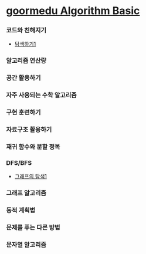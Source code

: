 
<h1><a href="https://edu.goorm.io/learn/lecture/554/%EC%95%8C%EA%B3%A0%EB%A6%AC%EC%A6%98-%EB%AC%B8%EC%A0%9C%ED%95%B4%EA%B2%B0%EA%B8%B0%EB%B2%95-%EC%9E%85%EB%AC%B8"> goormedu Algorithm Basic</a> </h1>

<h3> 코드와 친해지기 </h3>

<ul>
  <li><a href="https://github.com/wjdrbs96/goormedu_Algorithm/blob/master/CodeFun/Search1.java">탐색하기1</a></li>
</ul>

<h3> 알고리즘 연산량 </h3>

<h3> 공간 활용하기 </h3>

<h3> 자주 사용되는 수학 알고리즘 </h3>

<h3> 구현 훈련하기 </h3>

<h3> 자료구조 활용하기 </h3>

<h3> 재귀 함수와 분할 정복 </h3>

<h3> DFS/BFS</h3>

<ul>
  <li><a href="https://github.com/wjdrbs96/goormedu_Algorithm/blob/master/DFSBFS/GraphSearch1.java">그래프의 탐색1</a></li>
</ul>

<h3> 그래프 알고리즘 </h3>

<h3> 동적 계획법 </h3>

<h3> 문제를 푸는 다른 방법 </h3>

<h3> 문자열 알고리즘  </h3>
